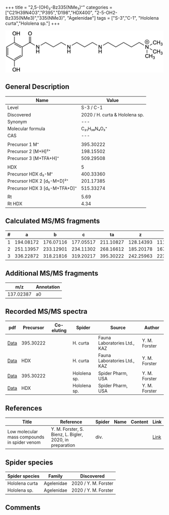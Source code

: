 +++
title = "2,5-(OH)₂-Bz335(NMe₃)⁺"
categories = ["C21H39N4O3","P395","D198","HDX400",
"2-5-OH2-Bz335(NMe3)","335(NMe3)",
"Agelenidae"]
tags = ["S-3","C-1",
"Hololena curta","Hololena sp."]
+++

![](/img/2-5-OH2-Bz335(NMe3).png)

## General Description

| Name                       | Value              |
|----------------------------|--------------------|
| Level                      | S-3 / C-1          |
| Discovered                 | 2020 / H. curta & Hololena sp. |
| Synonym                    | ---                |
| Molecular formula          | C₂₁H₃₉N₄O₃⁺                   |
| CAS                        | ---                |
|                            |                    |
| Precursor 1  M⁺         | 395.30222                   |
| Precursor 2 [M+H]²⁺       | 198.15502                   |
| Precursor 3 [M+TFA+H]⁺              | 509.29508                   |
|                            |                    |
| HDX                        | 5                   |
| Precursor HDX    d₅-M⁺   | 400.33360                   |
| Precursor HDX 2 [d₅-M+D]²⁺ | 201.17385                   |
| Precursor HDX 3 [d₅-M+TFA+D]⁺         | 515.33274                   |
|                            |                    |
| Rt                         | 5.69                   |
| Rt HDX                     | 4.34                   |

## Calculated MS/MS fragments

| # | a         | b         | c         | ta        | z         | y         | tz        |
|---|-----------|-----------|-----------|-----------|-----------|-----------|-----------|
| 1 | 194.08172 | 176.07116 | 177.05517 | 211.10827 | 128.14393 | 111.11738 | 146.17830 |
| 2 | 251.13957 | 233.12901 | 234.11302 | 268.16612 | 185.20178 | 167.16740 | 203.23615 |
| 3 | 336.22872 | 318.21816 | 319.20217 | 395.30222 | 242.25963 | 223.21743 | 260.29400 |

## Additional MS/MS fragments

| m/z       | Annotation |
|-----------|------------|
| 137.02387 | a0         |

## Recorded MS/MS spectra

| pdf                                             | Precursor | Co-eluting | Spider      | Source                       | Author        |
|-------------------------------------------------|-----------|------------|-------------|------------------------------|---------------|
| [Data](/pdf/H-curta/395_2-5-OH2-Bz335(NMe3)_Hc.pdf) | 395.30222 |           | H. curta | Fauna Laboratories Ltd., KAZ | Y. M. Forster |
| [Data](/pdf/H-curta/395_2-5-OH2-Bz335(NMe3)_Hc_HDX.pdf) | HDX |           | H. curta | Fauna Laboratories Ltd., KAZ | Y. M. Forster |
| [Data](/pdf/Hololena-sp/395_2-5-OH2-Bz335(NMe3)_Ho-sp.pdf) | 395.30222 |           | Hololena sp. | Spider Pharm, USA | Y. M. Forster |
| [Data](/pdf/Hololena-sp/395_2-5-OH2-Bz335(NMe3)_Ho-sp_HDX.pdf) | HDX |           | Hololena sp. | Spider Pharm, USA | Y. M. Forster |


## References

| Title | Reference | Spider | Name | Content | Link |
|-------|-----------|--------|------|---------|------|
| Low molecular mass compounds in spider venom      | Y. M. Forster, S. Bienz, L. Bigler, 2020, in preparation          | div.       |   |   | [Link](unknown) |

## Spider species

| Spider species     | Family     | Discovered           |
|--------------------|------------|----------------------|
| Hololena curta | Agelenidae | 2020 / Y. M. Forster |
| Hololena sp. | Agelenidae | 2020 / Y. M. Forster |


## Comments